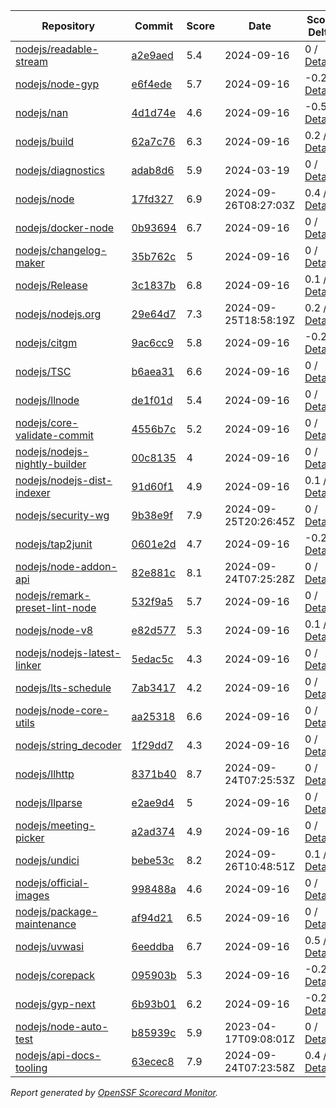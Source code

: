 <!-- OPENSSF-SCORECARD-MONITOR:START -->

| Repository | Commit | Score | Date | Score Delta | Report | StepSecurity |
| -- | -- | -- | -- | -- | -- | -- |
| [nodejs/readable-stream](https://github.com/nodejs/readable-stream) | [a2e9aed](https://github.com/nodejs/readable-stream/commit/a2e9aedf4aeee4a5e4d8efcb175edb67e2817eaa) | 5.4 | 2024-09-16 | 0 / [Details](https://ossf.github.io/scorecard-visualizer/#/projects/github.com/nodejs/readable-stream/compare/a2e9aedf4aeee4a5e4d8efcb175edb67e2817eaa/a2e9aedf4aeee4a5e4d8efcb175edb67e2817eaa) | [View](https://ossf.github.io/scorecard-visualizer/#/projects/github.com/nodejs/readable-stream/commit/a2e9aedf4aeee4a5e4d8efcb175edb67e2817eaa) | [Fix it](https://app.stepsecurity.io/securerepo?repo=nodejs/readable-stream) |
| [nodejs/node-gyp](https://github.com/nodejs/node-gyp) | [e6f4ede](https://github.com/nodejs/node-gyp/commit/e6f4ede10cca28e9edeaa85d7830914c5d1499c7) | 5.7 | 2024-09-16 | -0.2 / [Details](https://ossf.github.io/scorecard-visualizer/#/projects/github.com/nodejs/node-gyp/compare/e6f4ede10cca28e9edeaa85d7830914c5d1499c7/e6f4ede10cca28e9edeaa85d7830914c5d1499c7) | [View](https://ossf.github.io/scorecard-visualizer/#/projects/github.com/nodejs/node-gyp/commit/e6f4ede10cca28e9edeaa85d7830914c5d1499c7) | [Fix it](https://app.stepsecurity.io/securerepo?repo=nodejs/node-gyp) |
| [nodejs/nan](https://github.com/nodejs/nan) | [4d1d74e](https://github.com/nodejs/nan/commit/4d1d74e0a9ea8fa8091b88e45dc57e4c7eb9cdf7) | 4.6 | 2024-09-16 | -0.5 / [Details](https://ossf.github.io/scorecard-visualizer/#/projects/github.com/nodejs/nan/compare/4d1d74e0a9ea8fa8091b88e45dc57e4c7eb9cdf7/4d1d74e0a9ea8fa8091b88e45dc57e4c7eb9cdf7) | [View](https://ossf.github.io/scorecard-visualizer/#/projects/github.com/nodejs/nan/commit/4d1d74e0a9ea8fa8091b88e45dc57e4c7eb9cdf7) | [Fix it](https://app.stepsecurity.io/securerepo?repo=nodejs/nan) |
| [nodejs/build](https://github.com/nodejs/build) | [62a7c76](https://github.com/nodejs/build/commit/62a7c769f6aee5537efaa40083851af9295f01a8) | 6.3 | 2024-09-16 | 0.2 / [Details](https://ossf.github.io/scorecard-visualizer/#/projects/github.com/nodejs/build/compare/24912dc23b03b0169fd145cb6fc7e0b48cb44d67/62a7c769f6aee5537efaa40083851af9295f01a8) | [View](https://ossf.github.io/scorecard-visualizer/#/projects/github.com/nodejs/build/commit/62a7c769f6aee5537efaa40083851af9295f01a8) | [Fix it](https://app.stepsecurity.io/securerepo?repo=nodejs/build) |
| [nodejs/diagnostics](https://github.com/nodejs/diagnostics) | [adab8d6](https://github.com/nodejs/diagnostics/commit/adab8d62aca9e47928570c29e7e5908a0f825039) | 5.9 | 2024-03-19 | 0 / [Details](https://ossf.github.io/scorecard-visualizer/#/projects/github.com/nodejs/diagnostics/compare/adab8d62aca9e47928570c29e7e5908a0f825039/adab8d62aca9e47928570c29e7e5908a0f825039) | [View](https://ossf.github.io/scorecard-visualizer/#/projects/github.com/nodejs/diagnostics/commit/adab8d62aca9e47928570c29e7e5908a0f825039) | [Fix it](https://app.stepsecurity.io/securerepo?repo=nodejs/diagnostics) |
| [nodejs/node](https://github.com/nodejs/node) | [17fd327](https://github.com/nodejs/node/commit/17fd32790ad5e229c54617dc36de434fbf41a199) | 6.9 | 2024-09-26T08:27:03Z | 0.4 / [Details](https://ossf.github.io/scorecard-visualizer/#/projects/github.com/nodejs/node/compare/6cc4d5fc87503a6bc033b70f125d319d46f1c01e/17fd32790ad5e229c54617dc36de434fbf41a199) | [View](https://ossf.github.io/scorecard-visualizer/#/projects/github.com/nodejs/node/commit/17fd32790ad5e229c54617dc36de434fbf41a199) | [Fix it](https://app.stepsecurity.io/securerepo?repo=nodejs/node) |
| [nodejs/docker-node](https://github.com/nodejs/docker-node) | [0b93694](https://github.com/nodejs/docker-node/commit/0b93694c618526be7b4c3b06aab835e8afb558c0) | 6.7 | 2024-09-16 | 0 / [Details](https://ossf.github.io/scorecard-visualizer/#/projects/github.com/nodejs/docker-node/compare/325606f2b43ff922bc5cda93e36f69184213f80c/0b93694c618526be7b4c3b06aab835e8afb558c0) | [View](https://ossf.github.io/scorecard-visualizer/#/projects/github.com/nodejs/docker-node/commit/0b93694c618526be7b4c3b06aab835e8afb558c0) | [Fix it](https://app.stepsecurity.io/securerepo?repo=nodejs/docker-node) |
| [nodejs/changelog-maker](https://github.com/nodejs/changelog-maker) | [35b762c](https://github.com/nodejs/changelog-maker/commit/35b762c78ae5beb7dbe0cacca41717ddb29a3484) | 5 | 2024-09-16 | 0 / [Details](https://ossf.github.io/scorecard-visualizer/#/projects/github.com/nodejs/changelog-maker/compare/35b762c78ae5beb7dbe0cacca41717ddb29a3484/35b762c78ae5beb7dbe0cacca41717ddb29a3484) | [View](https://ossf.github.io/scorecard-visualizer/#/projects/github.com/nodejs/changelog-maker/commit/35b762c78ae5beb7dbe0cacca41717ddb29a3484) | [Fix it](https://app.stepsecurity.io/securerepo?repo=nodejs/changelog-maker) |
| [nodejs/Release](https://github.com/nodejs/Release) | [3c1837b](https://github.com/nodejs/Release/commit/3c1837b1bc5d5a216de5187bae25a578fc3b0b21) | 6.8 | 2024-09-16 | 0.1 / [Details](https://ossf.github.io/scorecard-visualizer/#/projects/github.com/nodejs/Release/compare/d90daee4e39ab94f0f7982a8717a4dbc03df7d40/3c1837b1bc5d5a216de5187bae25a578fc3b0b21) | [View](https://ossf.github.io/scorecard-visualizer/#/projects/github.com/nodejs/Release/commit/3c1837b1bc5d5a216de5187bae25a578fc3b0b21) | [Fix it](https://app.stepsecurity.io/securerepo?repo=nodejs/Release) |
| [nodejs/nodejs.org](https://github.com/nodejs/nodejs.org) | [29e64d7](https://github.com/nodejs/nodejs.org/commit/29e64d74e7863056e3de0df4f4b0cad18e027762) | 7.3 | 2024-09-25T18:58:19Z | 0.2 / [Details](https://ossf.github.io/scorecard-visualizer/#/projects/github.com/nodejs/nodejs.org/compare/150077f29b91c7f5d7322f206d34c27f9628eec7/29e64d74e7863056e3de0df4f4b0cad18e027762) | [View](https://ossf.github.io/scorecard-visualizer/#/projects/github.com/nodejs/nodejs.org/commit/29e64d74e7863056e3de0df4f4b0cad18e027762) | [Fix it](https://app.stepsecurity.io/securerepo?repo=nodejs/nodejs.org) |
| [nodejs/citgm](https://github.com/nodejs/citgm) | [9ac6cc9](https://github.com/nodejs/citgm/commit/9ac6cc9159697eade2fa3725e3117982260a7209) | 5.8 | 2024-09-16 | -0.2 / [Details](https://ossf.github.io/scorecard-visualizer/#/projects/github.com/nodejs/citgm/compare/9ac6cc9159697eade2fa3725e3117982260a7209/9ac6cc9159697eade2fa3725e3117982260a7209) | [View](https://ossf.github.io/scorecard-visualizer/#/projects/github.com/nodejs/citgm/commit/9ac6cc9159697eade2fa3725e3117982260a7209) | [Fix it](https://app.stepsecurity.io/securerepo?repo=nodejs/citgm) |
| [nodejs/TSC](https://github.com/nodejs/TSC) | [b6aea31](https://github.com/nodejs/TSC/commit/b6aea31c6f88a3c49f929901cc9467ce9e1eae4a) | 6.6 | 2024-09-16 | 0 / [Details](https://ossf.github.io/scorecard-visualizer/#/projects/github.com/nodejs/TSC/compare/b491cfb0d506fad7a50728dddc6430bbafba9a84/b6aea31c6f88a3c49f929901cc9467ce9e1eae4a) | [View](https://ossf.github.io/scorecard-visualizer/#/projects/github.com/nodejs/TSC/commit/b6aea31c6f88a3c49f929901cc9467ce9e1eae4a) | [Fix it](https://app.stepsecurity.io/securerepo?repo=nodejs/TSC) |
| [nodejs/llnode](https://github.com/nodejs/llnode) | [de1f01d](https://github.com/nodejs/llnode/commit/de1f01d70a5c58111dd873d340f898023e4e8fe6) | 5.4 | 2024-09-16 | 0 / [Details](https://ossf.github.io/scorecard-visualizer/#/projects/github.com/nodejs/llnode/compare/de1f01d70a5c58111dd873d340f898023e4e8fe6/de1f01d70a5c58111dd873d340f898023e4e8fe6) | [View](https://ossf.github.io/scorecard-visualizer/#/projects/github.com/nodejs/llnode/commit/de1f01d70a5c58111dd873d340f898023e4e8fe6) | [Fix it](https://app.stepsecurity.io/securerepo?repo=nodejs/llnode) |
| [nodejs/core-validate-commit](https://github.com/nodejs/core-validate-commit) | [4556b7c](https://github.com/nodejs/core-validate-commit/commit/4556b7ced175f8802ef32a0cb1af273e9bab5c24) | 5.2 | 2024-09-16 | 0 / [Details](https://ossf.github.io/scorecard-visualizer/#/projects/github.com/nodejs/core-validate-commit/compare/4556b7ced175f8802ef32a0cb1af273e9bab5c24/4556b7ced175f8802ef32a0cb1af273e9bab5c24) | [View](https://ossf.github.io/scorecard-visualizer/#/projects/github.com/nodejs/core-validate-commit/commit/4556b7ced175f8802ef32a0cb1af273e9bab5c24) | [Fix it](https://app.stepsecurity.io/securerepo?repo=nodejs/core-validate-commit) |
| [nodejs/nodejs-nightly-builder](https://github.com/nodejs/nodejs-nightly-builder) | [00c8135](https://github.com/nodejs/nodejs-nightly-builder/commit/00c8135102b0e272ed1d8950845a5412cc9bc237) | 4 | 2024-09-16 | 0 / [Details](https://ossf.github.io/scorecard-visualizer/#/projects/github.com/nodejs/nodejs-nightly-builder/compare/00c8135102b0e272ed1d8950845a5412cc9bc237/00c8135102b0e272ed1d8950845a5412cc9bc237) | [View](https://ossf.github.io/scorecard-visualizer/#/projects/github.com/nodejs/nodejs-nightly-builder/commit/00c8135102b0e272ed1d8950845a5412cc9bc237) | [Fix it](https://app.stepsecurity.io/securerepo?repo=nodejs/nodejs-nightly-builder) |
| [nodejs/nodejs-dist-indexer](https://github.com/nodejs/nodejs-dist-indexer) | [91d60f1](https://github.com/nodejs/nodejs-dist-indexer/commit/91d60f11e1762b0f4f5c51bbd9886147355b952a) | 4.9 | 2024-09-16 | 0.1 / [Details](https://ossf.github.io/scorecard-visualizer/#/projects/github.com/nodejs/nodejs-dist-indexer/compare/85b56d2afb590b8dbe3e716082123182ca19f9bc/91d60f11e1762b0f4f5c51bbd9886147355b952a) | [View](https://ossf.github.io/scorecard-visualizer/#/projects/github.com/nodejs/nodejs-dist-indexer/commit/91d60f11e1762b0f4f5c51bbd9886147355b952a) | [Fix it](https://app.stepsecurity.io/securerepo?repo=nodejs/nodejs-dist-indexer) |
| [nodejs/security-wg](https://github.com/nodejs/security-wg) | [9b38e9f](https://github.com/nodejs/security-wg/commit/9b38e9f267ff6a906da5135e08619d04f47622dc) | 7.9 | 2024-09-25T20:26:45Z | 0 / [Details](https://ossf.github.io/scorecard-visualizer/#/projects/github.com/nodejs/security-wg/compare/a2b189b1e0f42b76f68fcfac8fc81515fdd7bb21/9b38e9f267ff6a906da5135e08619d04f47622dc) | [View](https://ossf.github.io/scorecard-visualizer/#/projects/github.com/nodejs/security-wg/commit/9b38e9f267ff6a906da5135e08619d04f47622dc) | [Fix it](https://app.stepsecurity.io/securerepo?repo=nodejs/security-wg) |
| [nodejs/tap2junit](https://github.com/nodejs/tap2junit) | [0601e2d](https://github.com/nodejs/tap2junit/commit/0601e2df056c9a6625eba78c627eab405d09caa8) | 4.7 | 2024-09-16 | -0.2 / [Details](https://ossf.github.io/scorecard-visualizer/#/projects/github.com/nodejs/tap2junit/compare/0601e2df056c9a6625eba78c627eab405d09caa8/0601e2df056c9a6625eba78c627eab405d09caa8) | [View](https://ossf.github.io/scorecard-visualizer/#/projects/github.com/nodejs/tap2junit/commit/0601e2df056c9a6625eba78c627eab405d09caa8) | [Fix it](https://app.stepsecurity.io/securerepo?repo=nodejs/tap2junit) |
| [nodejs/node-addon-api](https://github.com/nodejs/node-addon-api) | [82e881c](https://github.com/nodejs/node-addon-api/commit/82e881c3b22a5365b4d87b043e7cb76e9ca208dd) | 8.1 | 2024-09-24T07:25:28Z | 0 / [Details](https://ossf.github.io/scorecard-visualizer/#/projects/github.com/nodejs/node-addon-api/compare/294a43f8c6a4c79b3295a8f1b83d4782d44cfe74/82e881c3b22a5365b4d87b043e7cb76e9ca208dd) | [View](https://ossf.github.io/scorecard-visualizer/#/projects/github.com/nodejs/node-addon-api/commit/82e881c3b22a5365b4d87b043e7cb76e9ca208dd) | [Fix it](https://app.stepsecurity.io/securerepo?repo=nodejs/node-addon-api) |
| [nodejs/remark-preset-lint-node](https://github.com/nodejs/remark-preset-lint-node) | [532f9a5](https://github.com/nodejs/remark-preset-lint-node/commit/532f9a5d70ce4712ca29bd80e0d522fbfc27d78b) | 5.7 | 2024-09-16 | 0 / [Details](https://ossf.github.io/scorecard-visualizer/#/projects/github.com/nodejs/remark-preset-lint-node/compare/b057720ac858784d267dc299dc62c4ee090a3068/532f9a5d70ce4712ca29bd80e0d522fbfc27d78b) | [View](https://ossf.github.io/scorecard-visualizer/#/projects/github.com/nodejs/remark-preset-lint-node/commit/532f9a5d70ce4712ca29bd80e0d522fbfc27d78b) | [Fix it](https://app.stepsecurity.io/securerepo?repo=nodejs/remark-preset-lint-node) |
| [nodejs/node-v8](https://github.com/nodejs/node-v8) | [e82d577](https://github.com/nodejs/node-v8/commit/e82d577cdc34e19a65d919975b7ba35f2b9bc915) | 5.3 | 2024-09-16 | 0.1 / [Details](https://ossf.github.io/scorecard-visualizer/#/projects/github.com/nodejs/node-v8/compare/e82d577cdc34e19a65d919975b7ba35f2b9bc915/e82d577cdc34e19a65d919975b7ba35f2b9bc915) | [View](https://ossf.github.io/scorecard-visualizer/#/projects/github.com/nodejs/node-v8/commit/e82d577cdc34e19a65d919975b7ba35f2b9bc915) | [Fix it](https://app.stepsecurity.io/securerepo?repo=nodejs/node-v8) |
| [nodejs/nodejs-latest-linker](https://github.com/nodejs/nodejs-latest-linker) | [5edac5c](https://github.com/nodejs/nodejs-latest-linker/commit/5edac5c47c6b3f619bff3e51996dd18796f92c71) | 4.3 | 2024-09-16 | 0 / [Details](https://ossf.github.io/scorecard-visualizer/#/projects/github.com/nodejs/nodejs-latest-linker/compare/5edac5c47c6b3f619bff3e51996dd18796f92c71/5edac5c47c6b3f619bff3e51996dd18796f92c71) | [View](https://ossf.github.io/scorecard-visualizer/#/projects/github.com/nodejs/nodejs-latest-linker/commit/5edac5c47c6b3f619bff3e51996dd18796f92c71) | [Fix it](https://app.stepsecurity.io/securerepo?repo=nodejs/nodejs-latest-linker) |
| [nodejs/lts-schedule](https://github.com/nodejs/lts-schedule) | [7ab3417](https://github.com/nodejs/lts-schedule/commit/7ab3417749715bd6665eb840da54a5bea696ecc0) | 4.2 | 2024-09-16 | 0 / [Details](https://ossf.github.io/scorecard-visualizer/#/projects/github.com/nodejs/lts-schedule/compare/7ab3417749715bd6665eb840da54a5bea696ecc0/7ab3417749715bd6665eb840da54a5bea696ecc0) | [View](https://ossf.github.io/scorecard-visualizer/#/projects/github.com/nodejs/lts-schedule/commit/7ab3417749715bd6665eb840da54a5bea696ecc0) | [Fix it](https://app.stepsecurity.io/securerepo?repo=nodejs/lts-schedule) |
| [nodejs/node-core-utils](https://github.com/nodejs/node-core-utils) | [aa25318](https://github.com/nodejs/node-core-utils/commit/aa25318cd46e3698f59da59bf8e1ed6809da5ada) | 6.6 | 2024-09-16 | 0 / [Details](https://ossf.github.io/scorecard-visualizer/#/projects/github.com/nodejs/node-core-utils/compare/aa25318cd46e3698f59da59bf8e1ed6809da5ada/aa25318cd46e3698f59da59bf8e1ed6809da5ada) | [View](https://ossf.github.io/scorecard-visualizer/#/projects/github.com/nodejs/node-core-utils/commit/aa25318cd46e3698f59da59bf8e1ed6809da5ada) | [Fix it](https://app.stepsecurity.io/securerepo?repo=nodejs/node-core-utils) |
| [nodejs/string_decoder](https://github.com/nodejs/string_decoder) | [1f29dd7](https://github.com/nodejs/string_decoder/commit/1f29dd715a6c829da89e869af7dafc231c20ed9f) | 4.3 | 2024-09-16 | 0 / [Details](https://ossf.github.io/scorecard-visualizer/#/projects/github.com/nodejs/string_decoder/compare/1f29dd715a6c829da89e869af7dafc231c20ed9f/1f29dd715a6c829da89e869af7dafc231c20ed9f) | [View](https://ossf.github.io/scorecard-visualizer/#/projects/github.com/nodejs/string_decoder/commit/1f29dd715a6c829da89e869af7dafc231c20ed9f) | [Fix it](https://app.stepsecurity.io/securerepo?repo=nodejs/string_decoder) |
| [nodejs/llhttp](https://github.com/nodejs/llhttp) | [8371b40](https://github.com/nodejs/llhttp/commit/8371b40077c0177d743bb3dfed7e2b56cba18328) | 8.7 | 2024-09-24T07:25:53Z | 0 / [Details](https://ossf.github.io/scorecard-visualizer/#/projects/github.com/nodejs/llhttp/compare/8371b40077c0177d743bb3dfed7e2b56cba18328/8371b40077c0177d743bb3dfed7e2b56cba18328) | [View](https://ossf.github.io/scorecard-visualizer/#/projects/github.com/nodejs/llhttp/commit/8371b40077c0177d743bb3dfed7e2b56cba18328) | [Fix it](https://app.stepsecurity.io/securerepo?repo=nodejs/llhttp) |
| [nodejs/llparse](https://github.com/nodejs/llparse) | [e2ae9d4](https://github.com/nodejs/llparse/commit/e2ae9d4446c58c9508a2904e45bf6b1161287131) | 5 | 2024-09-16 | 0 / [Details](https://ossf.github.io/scorecard-visualizer/#/projects/github.com/nodejs/llparse/compare/e2ae9d4446c58c9508a2904e45bf6b1161287131/e2ae9d4446c58c9508a2904e45bf6b1161287131) | [View](https://ossf.github.io/scorecard-visualizer/#/projects/github.com/nodejs/llparse/commit/e2ae9d4446c58c9508a2904e45bf6b1161287131) | [Fix it](https://app.stepsecurity.io/securerepo?repo=nodejs/llparse) |
| [nodejs/meeting-picker](https://github.com/nodejs/meeting-picker) | [a2ad374](https://github.com/nodejs/meeting-picker/commit/a2ad374b844dffc54986b48c5e9bd53544046e21) | 4.9 | 2024-09-16 | 0 / [Details](https://ossf.github.io/scorecard-visualizer/#/projects/github.com/nodejs/meeting-picker/compare/a2ad374b844dffc54986b48c5e9bd53544046e21/a2ad374b844dffc54986b48c5e9bd53544046e21) | [View](https://ossf.github.io/scorecard-visualizer/#/projects/github.com/nodejs/meeting-picker/commit/a2ad374b844dffc54986b48c5e9bd53544046e21) | [Fix it](https://app.stepsecurity.io/securerepo?repo=nodejs/meeting-picker) |
| [nodejs/undici](https://github.com/nodejs/undici) | [bebe53c](https://github.com/nodejs/undici/commit/bebe53c396e55dceda23109277ef578a90e3b27e) | 8.2 | 2024-09-26T10:48:51Z | 0.1 / [Details](https://ossf.github.io/scorecard-visualizer/#/projects/github.com/nodejs/undici/compare/618005eb539a410ef7e855c78cbbecbe916a4234/bebe53c396e55dceda23109277ef578a90e3b27e) | [View](https://ossf.github.io/scorecard-visualizer/#/projects/github.com/nodejs/undici/commit/bebe53c396e55dceda23109277ef578a90e3b27e) | [Fix it](https://app.stepsecurity.io/securerepo?repo=nodejs/undici) |
| [nodejs/official-images](https://github.com/nodejs/official-images) | [998488a](https://github.com/nodejs/official-images/commit/998488aded6d858b073320b7e0d93903005277c1) | 4.6 | 2024-09-16 | 0 / [Details](https://ossf.github.io/scorecard-visualizer/#/projects/github.com/nodejs/official-images/compare/998488aded6d858b073320b7e0d93903005277c1/998488aded6d858b073320b7e0d93903005277c1) | [View](https://ossf.github.io/scorecard-visualizer/#/projects/github.com/nodejs/official-images/commit/998488aded6d858b073320b7e0d93903005277c1) | [Fix it](https://app.stepsecurity.io/securerepo?repo=nodejs/official-images) |
| [nodejs/package-maintenance](https://github.com/nodejs/package-maintenance) | [af94d21](https://github.com/nodejs/package-maintenance/commit/af94d21ab0d37d51dbf97b76587f90f387783241) | 6.5 | 2024-09-16 | 0 / [Details](https://ossf.github.io/scorecard-visualizer/#/projects/github.com/nodejs/package-maintenance/compare/af94d21ab0d37d51dbf97b76587f90f387783241/af94d21ab0d37d51dbf97b76587f90f387783241) | [View](https://ossf.github.io/scorecard-visualizer/#/projects/github.com/nodejs/package-maintenance/commit/af94d21ab0d37d51dbf97b76587f90f387783241) | [Fix it](https://app.stepsecurity.io/securerepo?repo=nodejs/package-maintenance) |
| [nodejs/uvwasi](https://github.com/nodejs/uvwasi) | [6eeddba](https://github.com/nodejs/uvwasi/commit/6eeddbae277693bc022e59e54649ec13eed478c7) | 6.7 | 2024-09-16 | 0.5 / [Details](https://ossf.github.io/scorecard-visualizer/#/projects/github.com/nodejs/uvwasi/compare/c8d4f01c909565c776947f38f9343521ada2534e/6eeddbae277693bc022e59e54649ec13eed478c7) | [View](https://ossf.github.io/scorecard-visualizer/#/projects/github.com/nodejs/uvwasi/commit/6eeddbae277693bc022e59e54649ec13eed478c7) | [Fix it](https://app.stepsecurity.io/securerepo?repo=nodejs/uvwasi) |
| [nodejs/corepack](https://github.com/nodejs/corepack) | [095903b](https://github.com/nodejs/corepack/commit/095903b3a8257fda83e32a428f9b8167c315a7c2) | 5.3 | 2024-09-16 | -0.2 / [Details](https://ossf.github.io/scorecard-visualizer/#/projects/github.com/nodejs/corepack/compare/bc13d40037d0b1bfd386e260ae741f55505b5c7c/095903b3a8257fda83e32a428f9b8167c315a7c2) | [View](https://ossf.github.io/scorecard-visualizer/#/projects/github.com/nodejs/corepack/commit/095903b3a8257fda83e32a428f9b8167c315a7c2) | [Fix it](https://app.stepsecurity.io/securerepo?repo=nodejs/corepack) |
| [nodejs/gyp-next](https://github.com/nodejs/gyp-next) | [6b93b01](https://github.com/nodejs/gyp-next/commit/6b93b01ece2935c396b46f9db0c5360d299482b7) | 6.2 | 2024-09-16 | -0.2 / [Details](https://ossf.github.io/scorecard-visualizer/#/projects/github.com/nodejs/gyp-next/compare/6b93b01ece2935c396b46f9db0c5360d299482b7/6b93b01ece2935c396b46f9db0c5360d299482b7) | [View](https://ossf.github.io/scorecard-visualizer/#/projects/github.com/nodejs/gyp-next/commit/6b93b01ece2935c396b46f9db0c5360d299482b7) | [Fix it](https://app.stepsecurity.io/securerepo?repo=nodejs/gyp-next) |
| [nodejs/node-auto-test](https://github.com/nodejs/node-auto-test) | [b85939c](https://github.com/nodejs/node-auto-test/commit/b85939c0dc88670c1d3fbed36b5aba01e2c3f4c7) | 5.9 | 2023-04-17T09:08:01Z | 0 / [Details](https://ossf.github.io/scorecard-visualizer/#/projects/github.com/nodejs/node-auto-test/compare/b85939c0dc88670c1d3fbed36b5aba01e2c3f4c7/b85939c0dc88670c1d3fbed36b5aba01e2c3f4c7) | [View](https://ossf.github.io/scorecard-visualizer/#/projects/github.com/nodejs/node-auto-test/commit/b85939c0dc88670c1d3fbed36b5aba01e2c3f4c7) | [Fix it](https://app.stepsecurity.io/securerepo?repo=nodejs/node-auto-test) |
| [nodejs/api-docs-tooling](https://github.com/nodejs/api-docs-tooling) | [63ecec8](https://github.com/nodejs/api-docs-tooling/commit/63ecec82243717adf706e423ef5f00fe0c552bd6) | 7.9 | 2024-09-24T07:23:58Z | 0.4 / [Details](https://ossf.github.io/scorecard-visualizer/#/projects/github.com/nodejs/api-docs-tooling/compare/3426a447ced5b37471de5b7b62e2c348fe0f57aa/63ecec82243717adf706e423ef5f00fe0c552bd6) | [View](https://ossf.github.io/scorecard-visualizer/#/projects/github.com/nodejs/api-docs-tooling/commit/63ecec82243717adf706e423ef5f00fe0c552bd6) | [Fix it](https://app.stepsecurity.io/securerepo?repo=nodejs/api-docs-tooling) |

_Report generated by [OpenSSF Scorecard Monitor](https://github.com/ossf/scorecard-monitor)._

<!-- OPENSSF-SCORECARD-MONITOR:END -->